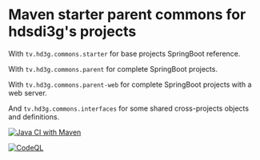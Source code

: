 # Maven starter parent commons for hdsdi3g's projects

With `tv.hd3g.commons.starter` for base projects SpringBoot reference.

With `tv.hd3g.commons.parent` for complete SpringBoot projects.

With `tv.hd3g.commons.parent-web` for complete SpringBoot projects with a web server.

And `tv.hd3g.commons.interfaces` for some shared cross-projects objects and definitions.

[![Java CI with Maven](https://github.com/hdsdi3g/mvn-starter/actions/workflows/maven-package.yml/badge.svg)](https://github.com/hdsdi3g/mvn-starter/actions/workflows/maven-package.yml)

[![CodeQL](https://github.com/hdsdi3g/mvn-starter/actions/workflows/codeql-analysis.yml/badge.svg)](https://github.com/hdsdi3g/mvn-starter/actions/workflows/codeql-analysis.yml)

